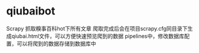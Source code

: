 # qiubaibot
Scrapy 抓取糗事百科hot下所有文章
爬取完成后会在项目scrapy.cfg同目录下生成qiubai.html文件，可以方便快速预览爬到的数据
pipelines中，修改数据库配置，可以将爬到的数据存储到数据库中
